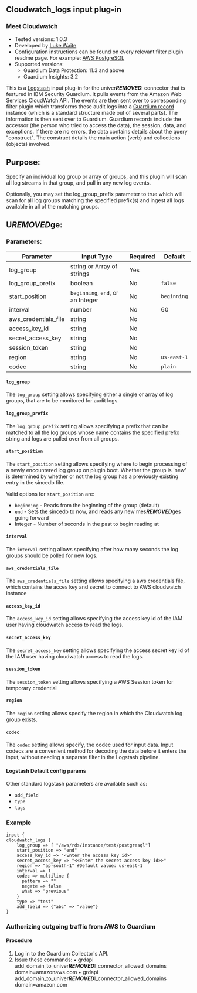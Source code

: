 ## Cloudwatch_logs input plug-in
### Meet Cloudwatch
* Tested versions: 1.0.3
* Developed by [Luke Waite](https://github.com/lukewaite)
* Configuration instructions can be found on every relevant filter plugin readme page. For example: [AWS PostgreSQL](../filter-plugin/logstash-filter-azure-postgresql-guardium#procedure-)
* Supported versions:
	* Guardium Data Protection: 11.3 and above
	* Guardium Insights: 3.2

This is a [Logstash](https://github.com/elastic/logstash) input plug-in for the univer***REMOVED***l connector that is featured in IBM Security Guardium. It pulls events from the Amazon Web Services CloudWatch API. The events are then sent over to corresponding filter plugin which transforms these audit logs into a [Guardium record](https://github.com/IBM/univer***REMOVED***l-connectors/blob/main/common/src/main/java/com/ibm/guardium/univer***REMOVED***lconnector/commons/structures/Record.java)  instance (which is a standard structure made out of several parts). The information is then sent over to Guardium. Guardium records include the accessor (the person who tried to access the data), the session, data, and exceptions. If there are no errors, the data contains details about the query "construct". The construct details the main action (verb) and collections (objects) involved.


## Purpose:

Specify an individual log group or array of groups, and this plugin will scan all log streams in that group, and pull in any new log events.

Optionally, you may set the log_group_prefix parameter to true which will scan for all log groups matching the specified prefix(s) and ingest all logs available in all of the matching groups.

## U***REMOVED***ge:

### Parameters:
	
| Parameter | Input Type | Required | Default |
|-----------|------------|----------|---------|
| log_group | string or Array of strings | Yes | |
| log_group_prefix | boolean | No | `false` |
| start_position | `beginning`, `end`, or an Integer | No | `beginning` |
| interval | number | No | 60 |
| aws_credentials_file | string | No | |
| access_key_id | string | No | |
| secret_access_key | string | No | |
| session_token | string | No | |
| region | string | No | `us-east-1` |
| codec | string | No | `plain` |


#### `log_group`
The `log_group` setting allows specifying either a single or array of log groups, that are to be monitored for audit logs.

#### `log_group_prefix`
The `log_group_prefix` setting allows specifying a prefix that can be matched to all the log groups whose name contains the specified prefix string and logs are pulled over from all groups.

#### `start_position`
The `start_position` setting allows specifying where to begin processing of a newly encountered log group on plugin boot. Whether the group is 'new' is determined by whether or not the log group has a previously existing entry in the sincedb file.

Valid options for `start_position` are:
* `beginning` - Reads from the beginning of the group (default)
* `end` - Sets the sincedb to now, and reads any new mes***REMOVED***ges going forward
* Integer - Number of seconds in the past to begin reading at

#### `interval`
The `interval` setting allows specifying after how many seconds the log groups should be polled for new logs.

#### `aws_credentials_file`
The `aws_credentials_file` setting allows specifying a aws credentials file, which contains the acces key and secret to connect to AWS cloudwatch instance

#### `access_key_id`
The `access_key_id` setting allows specifying the access key id of the IAM user having cloudwatch access to read the logs.

#### `secret_access_key`
The `secret_access_key` setting allows specifying the access secret key id of the IAM user having cloudwatch access to read the logs.

#### `session_token`
The `session_token` setting allows specifying a AWS Session token for temporary credential

#### `region`
The `region` setting allows specify the region in which the Cloudwatch log group exists.

#### `codec`
The `codec` setting allows specify, the codec used for input data. Input codecs are a convenient method for decoding the data before it enters the input, without needing a separate filter in the Logstash pipeline.


#### Logstash Default config params
Other standard logstash parameters are available such as:
* `add_field`
* `type`
* `tags`

### Example

	input {
    cloudwatch_logs {
		log_group => [ "/aws/rds/instance/test/postgresql"]
		start_position => "end"
		access_key_id => "<Enter the access key id>"
		secret_access_key => "<<Enter the secret access key id>>"
		region => "ap-south-1" #Default value: us-east-1
		interval => 1
		codec => multiline {
          pattern => ""
          negate => false
          what => "previous"
        }
		type => "test"
		add_field => {"abc" => "value"}
	}

### Authorizing outgoing traffic from AWS to Guardium

#### Procedure
1. Log in to the Guardium Collector's API.
2. Issue these commands:
		• grdapi add_domain_to_univer***REMOVED***l_connector_allowed_domains domain=amazonaws.com
		• grdapi add_domain_to_univer***REMOVED***l_connector_allowed_domains domain=amazon.com
